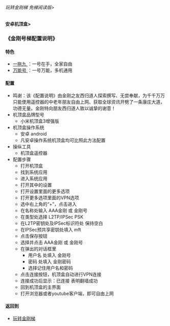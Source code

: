 ###### 玩转金刚梯 免梯阅读版>
#### 安卓机顶盒>
### 《金刚号梯配置说明》


#### 特色
  - [ 一拖九 ](https://github.com/a2zitpro/web/blob/master/onefornine.md)：一号在手，全家自由
  - [ 万能号 ](https://github.com/a2zitpro/web/blob/master/multipurposekkid.md)：一号万能，多机通用
 
#### 配置
    
  - 鸣谢：该《配置说明》由金刚之友西归道人探索撰写、无尝奉献，为千千万万只能使用遥控器的中老年朋友自由上网、获取全球资讯开劈了一条康庄大道，功德无量。金刚特向朋友西归道人致以诚挚的谢意！
  - 机顶盒品牌型号
    - 小米机顶盒3增强版
  - 机顶盒操作系统
    - 安卓 android
    - 凡安卓操作系统机顶盒均可比照此方法配置
  - 操纵工具
    - 机顶盒遥控器
  - 配置步骤
    - 打开机顶盒
    - 找到系统应用
    - 进入系统应用
    - 打开其中的设置
    - 打开设置里面的更多选项
    - 打开更多选项里面的VPN选项
    - 选中右上角的“+”，点击进入
    - 在名称处输入 AAA金刚 或 金刚号
    - 在类型处选择 L2TP/IPSec PSK
    - 在L2TP密钥处及IPSec标识符处 保持空白
    - 在IPSec预共享密钥处填入 mft
    - 点击保存按钮
    - 选择并点击 AAA金刚 或 金刚号
    - 在弹出的对话框里
      - 用户名 处填入 金刚号
      - 密码 处填入 金刚密码
      - 选择记住用户名和密码
    - 点击连接按钮，机顶盒自动进行VPN连接
    - 连接成功后显示：已连接 表明翻墙成功
    - 回到机顶盒的主界面
    - 打开浏览器或者youtube客户端，即可自由上网


#### 返回到
- [玩转金刚梯](https://github.com/a2zitpro/web/blob/master/LadderFree/A.md)
